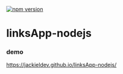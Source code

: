[![npm version](https://badge.fury.io/js/%40jackieldev%2FlinksApp-nodejs.svg)](https://badge.fury.io/js/%4040jackieldev%2FlinksApp-nodejs)

# linksApp-nodejs

### demo
https://jackieldev.github.io/linksApp-nodejs/
